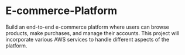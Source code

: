 # E-commerce-Platform
Build an end-to-end e-commerce platform where users can browse products, make purchases, and manage their accounts. This project will incorporate various AWS services to handle different aspects of the platform.

